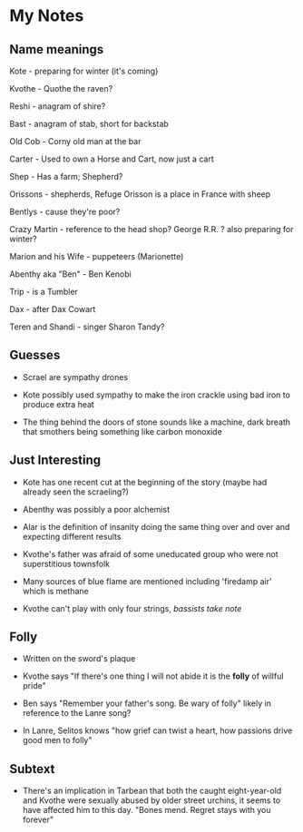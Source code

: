 # My Notes

## Name meanings

Kote - preparing for winter \(it's coming\)

Kvothe - Quothe the raven?

Reshi - anagram of shire?

Bast - anagram of stab, short for backstab

Old Cob - Corny old man at the bar

Carter - Used to own a Horse and Cart, now just a cart

Shep - Has a farm; Shepherd?

Orissons - shepherds, Refuge Orisson is a place in France with sheep

Bentlys - cause they're poor?

Crazy Martin - reference to the head shop? George R.R. ? also preparing for winter?

Marion and his Wife - puppeteers \(Marionette\)

Abenthy aka "Ben" - Ben Kenobi

Trip - is a Tumbler

Dax - after Dax Cowart

Teren and Shandi - singer Sharon Tandy?

## Guesses

* Scrael are sympathy drones

* Kote possibly used sympathy to make the iron crackle using bad iron to produce extra heat

* The thing behind the doors of stone sounds like a machine, dark breath that smothers being something like carbon monoxide


## Just Interesting

* Kote has one recent cut at the beginning of the story \(maybe had already seen the scraeling?\)

* Abenthy was possibly a poor alchemist

* Alar is the definition of insanity doing the same thing over and over and expecting different results

* Kvothe's father was afraid of some uneducated group who were not superstitious townsfolk

* Many sources of blue flame are mentioned including 'firedamp air' which is methane

* Kvothe can't play with only four strings, _bassists take note_


## Folly

* Written on the sword's plaque

* Kvothe says "If there's one thing I will not abide it is the **folly** of willful pride"

* Ben says "Remember your father's song. Be wary of folly" likely in reference to the Lanre song?

* In Lanre, Selitos knows "how grief can twist a heart, how passions drive good men to folly"

## Subtext

* There's an implication in Tarbean that both the caught eight-year-old and Kvothe were sexually abused by older street urchins, it seems to have affected him to this day. "Bones mend. Regret stays with you forever"

